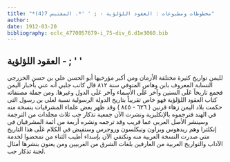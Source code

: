 ```yaml
---
title: "*مخطوطات ومطبوعات : العقود اللؤلؤية - ; ' '*. المقتبس 7(4)"
author: 
date: 1912-03-20
bibliography: oclc_4770057679-i_75-div_6.d1e3060.bib
---
```




##  العقود اللؤلؤية   - ; ' ' 


 لليمن تواريخ كثيرة مختلفة الأزمان ومن أكبر مؤرخيها أبو الحسن علي بن حسن الخزرجي النسابة المعروف بابن وهاس المتوفي سنة  ٨١٢  قال كاتب جلبي أنه عني بأخبار اليمن فجمع تاريخاً عَلَى السنين وآخر عَلَى الأسماء وآخر عَلَى الدول وغيرها. ومن جملة مصنفاته كتاب العقود اللؤلؤية فهو خاص تقريباً بتاريخ الدولة الرسولية نسبة لعلي بن رسول التي حكمت بلاد اليمن زهاء قرنين (  ٦٢٦  -  ٨٤٥  ) وقد ظهر بعض علماء المشرقيات بنسخة منه في الهند فترجموه بالإنكليزية ونشرت الآن جمعية تذكار جب  ثلاث  مجلدات من الترجمة وسينشر الأصل العربي عما قريب وقد ترجمه ونشره  أربعة  من أئمة المشرقيان في إنكلترا وهم ريدهوس وبراون ونيكلسون وروجرس وسنفيض في الكلام عَلَى هذا التاريخ متى صدرت النسخة العربية منه ونكتفي الآن بإسداء أطيب الثناء من تمحضوا لخدمة الآداب والتواريخ العربية من العارفين بلغات الشرق من الغربيين ومن يعنون بنشرها أمثال لجنة تذكار جب. 
